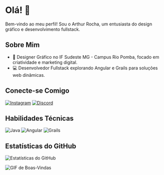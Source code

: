 # Olá! 👋
Bem-vindo ao meu perfil! Sou o Arthur Rocha, um entusiasta do design gráfico e desenvolvimento fullstack.

## Sobre Mim
- 🎨 Designer Gráfico no IF Sudeste MG - Campus Rio Pomba, focado em criatividade e marketing digital.
- 💻 Desenvolvedor Fullstack explorando Angular e Grails para soluções web dinâmicas.

## Conecte-se Comigo
[![Instagram](https://img.shields.io/badge/Instagram-E4405F?style=for-the-badge&logo=instagram&logoColor=white)](https://instagram.com/Cand_Rocha)
[![Discord](https://img.shields.io/badge/Discord-7289DA?style=for-the-badge&logo=discord&logoColor=white)](https://discord.gg/Thuezin)

## Habilidades Técnicas
![Java](https://img.shields.io/badge/Java-ED8B00?style=for-the-badge&logo=java&logoColor=white)
![Angular](https://img.shields.io/badge/Angular-DD0031?style=for-the-badge&logo=angular&logoColor=white)
![Grails](https://img.shields.io/badge/Grails-4298B8?style=for-the-badge&logo=groovy&logoColor=white)

## Estatísticas do GitHub
![Estatísticas do GitHub](https://github-readme-stats.vercel.app/api?username=ArthurCRocha&show_icons=true&theme=dark)

![GIF de Boas-Vindas](URL_DO_GIF)
